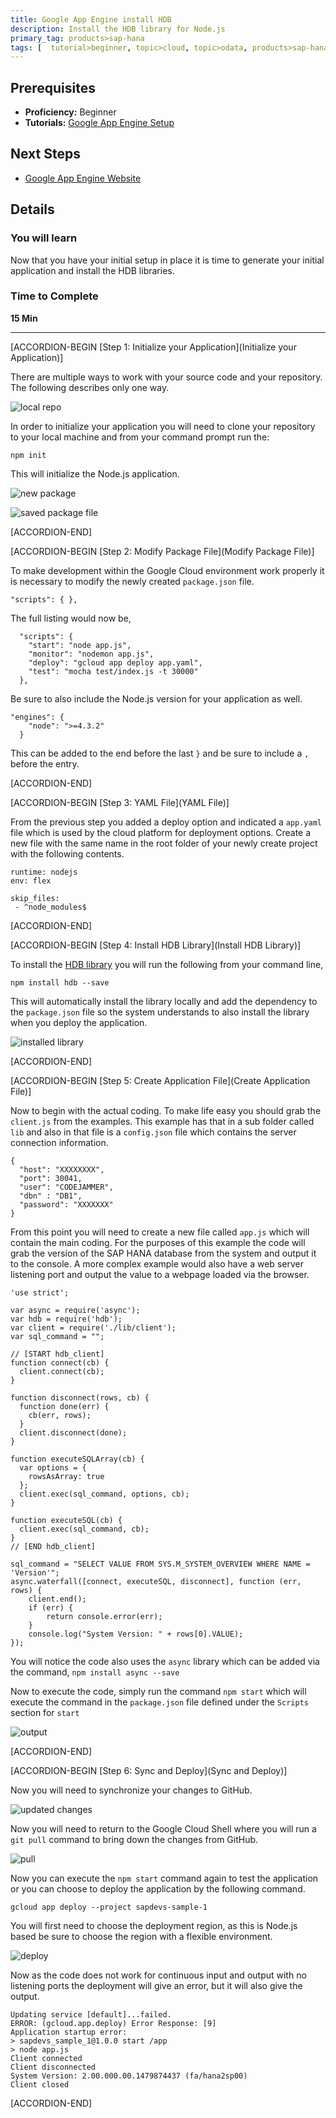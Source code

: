 ```yaml
---
title: Google App Engine install HDB
description: Install the HDB library for Node.js
primary_tag: products>sap-hana
tags: [  tutorial>beginner, topic>cloud, topic>odata, products>sap-hana, products>sap-hana\,-express-edition  ]
---
```


## Prerequisites  
 - **Proficiency:** Beginner
 - **Tutorials:** [Google App Engine Setup](https://developers.sap.com/tutorials/gae-setup.html)


## Next Steps
 - [Google App Engine Website](https://developers.sap.com/tutorials/gae-webapp.html)

## Details
### You will learn  
Now that you have your initial setup in place it is time to generate your initial application and install the HDB libraries.

### Time to Complete
**15 Min**

---

[ACCORDION-BEGIN [Step 1: Initialize your Application](Initialize your Application)]

There are multiple ways to work with your source code and your repository. The following describes only one way.

![local repo](1.png)

In order to initialize your application you will need to clone your repository to your local machine and from your command prompt run the:

`npm init`

This will initialize the Node.js application.

![new package](2.png)

![saved package file](3.png)


[ACCORDION-END]

[ACCORDION-BEGIN [Step 2: Modify Package File](Modify Package File)]

To make development within the Google Cloud environment work properly it is necessary to modify the newly created `package.json` file.

`"scripts": { },`

The full listing would now be,

```
  "scripts": {
    "start": "node app.js",
    "monitor": "nodemon app.js",
    "deploy": "gcloud app deploy app.yaml",
    "test": "mocha test/index.js -t 30000"
  },
```

Be sure to also include the Node.js version for your application as well.

```
"engines": {
    "node": ">=4.3.2"
  }
```

This can be added to the end before the last `}` and be sure to include a `,` before the entry.



[ACCORDION-END]


[ACCORDION-BEGIN [Step 3: YAML File](YAML File)]

From the previous step you added a deploy option and indicated a `app.yaml` file which is used by the cloud platform for deployment options. Create a new file with the same name in the root folder of your newly create project with the following contents.

```
runtime: nodejs
env: flex

skip_files:
 - ^node_modules$
```


[ACCORDION-END]

[ACCORDION-BEGIN [Step 4: Install HDB Library](Install HDB Library)]

To install the [HDB library](https://github.com/SAP/node-hdb) you will run the following from your command line,

`npm install hdb --save`

This will automatically install the library locally and add the dependency to the `package.json` file so the system understands to also install the library when you deploy the application.

![installed library](4.png)


[ACCORDION-END]

[ACCORDION-BEGIN [Step 5: Create Application File](Create Application File)]

Now to begin with the actual coding. To make life easy you should grab the `client.js` from the examples. This example has that in a sub folder called `lib` and also in that file is a `config.json` file which contains the server connection information.

```
{
  "host": "XXXXXXXX",
  "port": 30041,
  "user": "CODEJAMMER",
  "dbn" : "DB1",
  "password": "XXXXXXX"
}
```
From this point you will need to create a new file called `app.js` which will contain the main coding. For the purposes of this example the code will grab the version of the SAP HANA database from the system and output it to the console. A more complex example would also have a web server listening port and output the value to a webpage loaded via the browser.

```
'use strict';

var async = require('async');
var hdb = require('hdb');
var client = require('./lib/client');
var sql_command = "";

// [START hdb_client]
function connect(cb) {
  client.connect(cb);
}

function disconnect(rows, cb) {
  function done(err) {
    cb(err, rows);
  }
  client.disconnect(done);
}

function executeSQLArray(cb) {
  var options = {
    rowsAsArray: true
  };
  client.exec(sql_command, options, cb);
}

function executeSQL(cb) {
  client.exec(sql_command, cb);
}
// [END hdb_client]

sql_command = "SELECT VALUE FROM SYS.M_SYSTEM_OVERVIEW WHERE NAME = 'Version'";
async.waterfall([connect, executeSQL, disconnect], function (err, rows) {
    client.end();
    if (err) {
        return console.error(err);
    }
    console.log("System Version: " + rows[0].VALUE);
});
```

You will notice the code also uses the `async` library which can be added via the command, `npm install async --save`

Now to execute the code, simply run the command `npm start` which will execute the command in the `package.json` file defined under the `Scripts` section for `start`

![output](5.png)


[ACCORDION-END]

[ACCORDION-BEGIN [Step 6: Sync and Deploy](Sync and Deploy)]

Now you will need to synchronize your changes to GitHub.

![updated changes](6.png)

Now you will need to return to the Google Cloud Shell where you will run a `git pull` command to bring down the changes from GitHub.

![pull](7.png)

Now you can execute the `npm start` command again to test the application or you can choose to deploy the application by the following command.

`gcloud app deploy --project sapdevs-sample-1`

You will first need to choose the deployment region, as this is Node.js based be sure to choose the region with a flexible environment.

![deploy](8.png)

Now as the code does not work for continuous input and output with no listening ports the deployment will give an error, but it will also give the output.

```
Updating service [default]...failed.                                                                                                                                        
ERROR: (gcloud.app.deploy) Error Response: [9]
Application startup error:
> sapdevs_sample_1@1.0.0 start /app
> node app.js
Client connected
Client disconnected
System Version: 2.00.000.00.1479874437 (fa/hana2sp00)
Client closed
```


[ACCORDION-END]



